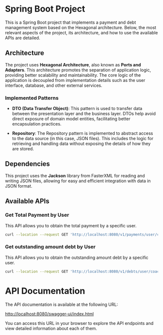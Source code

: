 # Spring Boot Project

This is a Spring Boot project that implements a payment and debt management system based on the Hexagonal architecture. Below, the most relevant aspects of the project, its architecture, and how to use the available APIs are detailed.

## Architecture

The project uses **Hexagonal Architecture**, also known as **Ports and Adapters**. This architecture promotes the separation of application logic, providing better scalability and maintainability. The core logic of the application is decoupled from implementation details such as the user interface, database, and other external services.

### Implemented Patterns

- **DTO (Data Transfer Object)**: This pattern is used to transfer data between the presentation layer and the business layer. DTOs help avoid direct exposure of domain model entities, facilitating better encapsulation practices.

- **Repository**: The Repository pattern is implemented to abstract access to the data source (in this case, JSON files). This includes the logic for retrieving and handling data without exposing the details of how they are stored.

## Dependencies

This project uses the **Jackson** library from FasterXML for reading and writing JSON files, allowing for easy and efficient integration with data in JSON format.

## Available APIs

### Get Total Payment by User

This API allows you to obtain the total payment by a specific user.

```bash
curl --location --request GET 'http://localhost:8080/v1/payments/user/coach'
```

### Get outstanding amount debt by User

This API allows you to obtain the outstanding amount debt by a specific user.

```bash
curl --location --request GET 'http://localhost:8080/v1/debts/user/coach'
```

# API Documentation

The API documentation is available at the following URL:

[http://localhost:8080/swagger-ui/index.html](http://localhost:8080/swagger-ui/index.html)

You can access this URL in your browser to explore the API endpoints and view detailed information about each of them.
